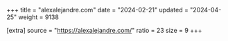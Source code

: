 +++
title = "alexalejandre.com"
date = "2024-02-21"
updated = "2024-04-25"
weight = 9138

[extra]
source = "https://alexalejandre.com/"
ratio = 23
size = 9
+++
